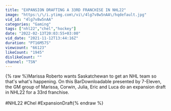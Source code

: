 ```yaml
---
title: "EXPANSION DRAFTING A 33RD FRANCHISE IN NHL22"
image: "https:\/\/i.ytimg.com\/vi\/4lg7v8w5nAA\/hqdefault.jpg"
vid_id: "4lg7v8w5nAA"
categories: "Gaming"
tags: ["nhl22","chel","hockey"]
date: "2022-02-13T20:03:55+03:00"
vid_date: "2021-11-12T13:44:16Z"
duration: "PT16M57S"
viewcount: "66123"
likeCount: "1945"
dislikeCount: ""
channel: "TSN"
---
```

{% raw %}Marissa Roberto wants Saskatchewan to get an NHL team so that's what's happening. On this BarDownloadable presented by 7-Eleven, the GM group of Marissa, Corwin, Julia, Eric and Luca do an expansion draft in NHL22 for a 33rd franchise. <br /><br />#NHL22 #Chel #ExpansionDraft{% endraw %}
